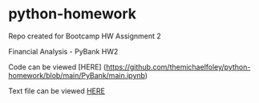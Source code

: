 # python-homework
Repo created for Bootcamp HW Assignment 2

Financial Analysis - PyBank HW2


Code can be viewed [HERE] (https://github.com/themichaelfoley/python-homework/blob/main/PyBank/main.ipynb)

Text file can be viewed [HERE](https://github.com/themichaelfoley/python-homework/blob/main/PyBank/Financial_Analysis.txt)